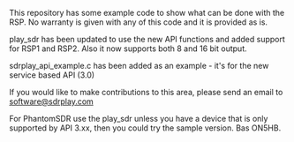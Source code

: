 This repository has some example code to show what can be done with
the RSP. No warranty is given with any of this code and it is
provided as is.

play_sdr has been updated to use the new API functions and added support
for RSP1 and RSP2. Also it now supports both 8 and 16 bit output.

sdrplay_api_example.c has been added as an example - it's for the new
service based API (3.0)

If you would like to make contributions to this area, please send an
email to software@sdrplay.com

For PhantomSDR use the play_sdr unless you have a device that is only supported by API 3.xx, then you could try the sample version.
Bas ON5HB.
